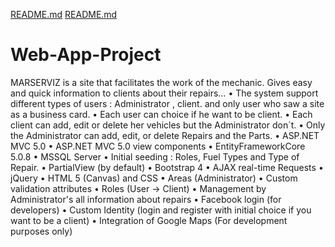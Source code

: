 [README.md](https://github.com/Desyslava-gs/Web-App-Project/files/6999511/README.md)
[README.md](https://github.com/Desyslava-gs/Web-App-Project/files/6999507/README.md)
# Web-App-Project

MARSERVIZ is a site that facilitates the work of the mechanic. Gives easy and quick information to clients about their repairs…
•	The system support different types of users : Administrator , client. and only user who saw a site as a business card.
•	Each user can choice if he want to be client.
•	Each client can add, edit or delete her vehicles but the Administrator don`t.
•	Only the Administrator can add, edit, or delete Repairs and the Parts.
•	ASP.NET MVC 5.0
•	ASP.NET MVC 5.0 view components
•	EntityFrameworkCore 5.0.8
•	MSSQL Server
•	Initial seeding : Roles, Fuel Types and Type of Repair.
•	PartialView (by default)
•	Bootstrap 4
•	AJAX real-time Requests
•	jQuery
•	HTML 5 (Canvas) and CSS
•	Areas (Administrator)
•	Custom validation attributes
•	Roles (User -> Client)
•	Management by Administrator's all information about repairs
•	Facebook login (for developers)
•	Custom Identity (login and register with initial choice if you want to be a client)
•	Integration of Google Maps (For development purposes only)
